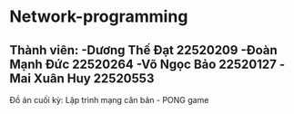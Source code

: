 # Network-programming
Thành viên:
-Dương Thế Đạt 22520209
-Đoàn Mạnh Đức 22520264
-Võ Ngọc Bảo 22520127
-Mai Xuân Huy 22520553
-
Đồ án cuối kỳ: Lập trình mạng căn bản - PONG game
